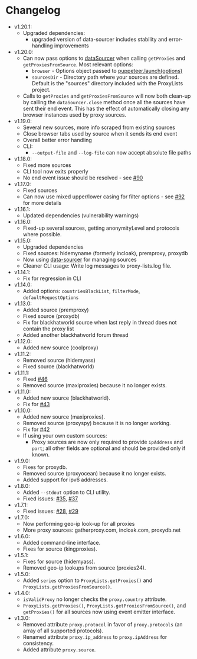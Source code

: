 # Changelog

* v1.20.1:
  * Upgraded dependencies:
    * upgraded version of data-sourcer includes stability and error-handling improvements
* v1.20.0:
  * Can now pass options to [dataSourcer](https://github.com/chill117/data-sourcer#getdata) when calling `getProxies` and `getProxiesFromSource`. Most relevant options:
    * `browser` - Options object passed to [puppeteer.launch(options)](https://pptr.dev/#?product=Puppeteer&version=v1.19.0&show=api-puppeteerlaunchoptions)
    * `sourcesDir` - Directory path where your sources are defined. Default is the "sources" directory included with the ProxyLists project.
  * Calls to `getProxies` and `getProxiesFromSource` will now both clean-up by calling the `dataSourcer.close` method once all the sources have sent their end event. This has the effect of automatically closing any browser instances used by proxy sources.
* v1.19.0:
  * Several new sources, more info scraped from existing sources
  * Close browser tabs used by source when it sends its end event
  * Overall better error handling
  * CLI:
    * `--output-file` and `--log-file` can now accept absolute file paths
* v1.18.0:
  * Fixed more sources
  * CLI tool now exits properly
  * No end event issue should be resolved - see [#90](https://github.com/chill117/proxy-lists/issues/90)
* v1.17.0:
  * Fixed sources
  * Can now use mixed upper/lower casing for filter options - see [#92](https://github.com/chill117/proxy-lists/issues/92) for more details
* v1.16.1:
  * Updated dependencies (vulnerability warnings)
* v1.16.0:
  * Fixed-up several sources, getting anonymityLevel and protocols where possible.
* v1.15.0:
  * Upgraded dependencies
  * Fixed sources: hidemyname (formerly incloak), premproxy, proxydb
  * Now using [data-sourcer](https://github.com/chill117/data-sourcer) for managing sources
  * Cleaner CLI usage: Write log messages to proxy-lists.log file.
* v1.14.1:
  * Fix for regression in CLI
* v1.14.0:
  * Added options: `countriesBlackList`, `filterMode`, `defaultRequestOptions`
* v1.13.0:
  * Added source (premproxy)
  * Fixed source (proxydb)
  * Fix for blackhatworld source when last reply in thread does not contain the proxy list
  * Added another blackhatworld forum thread
* v1.12.0:
  * Added new source (coolproxy)
* v1.11.2:
  * Removed source (hidemyass)
  * Fixed source (blackhatworld)
* v1.11.1:
  * Fixed [#46](https://github.com/chill117/proxy-lists/issues/46)
  * Removed source (maxiproxies) because it no longer exists.
* v1.11.0:
  * Added new source (blackhatworld).
  * Fix for [#43](https://github.com/chill117/proxy-lists/issues/43)
* v1.10.0:
  * Added new source (maxiproxies).
  * Removed source (proxyspy) because it is no longer working.
  * Fix for [#42](https://github.com/chill117/proxy-lists/issues/42)
  * If using your own custom sources:
    * Proxy sources are now only required to provide `ipAddress` and `port`; all other fields are optional and should be provided only if known.
* v1.9.0:
  * Fixes for proxydb.
  * Removed source (proxyocean) because it no longer exists.
  * Added support for ipv6 addresses.
* v1.8.0:
  * Added `--stdout` option to CLI utility.
  * Fixed issues: [#35](https://github.com/chill117/proxy-lists/issues/35), [#37](https://github.com/chill117/proxy-lists/issues/37)
* v1.7.1:
  * Fixed issues: [#28](https://github.com/chill117/proxy-lists/issues/28), [#29](https://github.com/chill117/proxy-lists/issues/29)
* v1.7.0:
  * Now performing geo-ip look-up for all proxies
  * More proxy sources: gatherproxy.com, incloak.com, proxydb.net
* v1.6.0:
  * Added command-line interface.
  * Fixes for source (kingproxies).
* v1.5.1:
  * Fixes for source (hidemyass).
  * Removed geo-ip lookups from source (proxies24).
* v1.5.0:
  * Added `series` option to `ProxyLists.getProxies()` and `ProxyLists.getProxiesFromSource()`.
* v1.4.0:
  * `isValidProxy` no longer checks the `proxy.country` attribute.
  * `ProxyLists.getProxies()`, `ProxyLists.getProxiesFromSource()`, and `getProxies()` for all sources now using event emitter interface.
* v1.3.0:
  * Removed attribute `proxy.protocol` in favor of `proxy.protocols` (an array of all supported protocols).
  * Renamed attribute `proxy.ip_address` to `proxy.ipAddress` for consistency.
  * Added attribute `proxy.source`.
